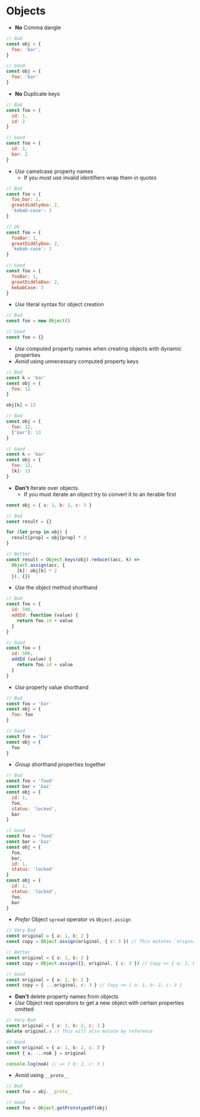 # Objects

- **No** Comma dangle
```js
// Bad
const obj = {
  foo: 'bar',
}

// Good
const obj = {
  foo: 'bar'
}
```

- **No** Duplicate keys
```js
// Bad
const foo = {
  id: 1,
  id: 2
}

// Good
const foo = {
  id: 1,
  bar: 2
}
```

- _Use_ camelcase property names
  - If you must use invalid identifiers wrap them in quotes
```js
// Bad
const foo = {
  foo_bar: 1,
  greatdiddlydoo: 2,
  'kebab-case': 3
}

// Ok
const foo = {
  fooBar: 1,
  greatDiddlyDoo: 2,
  'kebab-case': 3
}

// Good
const foo = {
  fooBar: 1,
  greatDiddleDoo: 2,
  kebabCase: 3
}
```

- _Use_ literal syntax for object creation
```js
// Bad
const foo = new Object()

// Good
const foo = {}
```

- _Use_ computed property names when creating objects with dynamic properties
- _Avoid_ using unnecessary computed property keys
```js
// Bad
const k = 'bar'
const obj = {
  foo: 12
}

obj[k] = 13

// Bad
const obj = {
  foo: 12,
  ['bar']: 13
}

// Good
const k = 'bar'
const obj = {
  foo: 12,
  [k]: 13
}
```

- **Don't** Iterate over objects
  - If you must iterate an object try to convert it to an iterable first
```js
const obj = { a: 1, b: 2, c: 3 }

// Bad
const result = {}

for (let prop in obj) {
  result[prop] = obj[prop] * 2
}

// Better
const result = Object.keys(obj).reduce((acc, k) =>
  Object.assign(acc, {
    [k]: obj[k] * 2
  }), {})
```

- _Use_ the object method shorthand
```js
// Bad
const foo = {
  id: 500,
  addId: function (value) {
    return foo.id + value
  }
}

// Good
const foo = {
  id: 500,
  addId (value) {
    return foo.id + value
  }
}
```

- _Use_ property value shorthand
```js
// Bad
const foo = 'bar'
const obj = {
  foo: foo
}

// Good
const foo = 'bar'
const obj = {
  foo
}
```

- _Group_ shorthand properties together
```js
// Bad
const foo = 'food'
const bar = 'baz'
const obj = {
  id: 1,
  foo,
  status: 'locked',
  bar
}

// Good
const foo = 'food'
const bar = 'baz'
const obj = {
  foo,
  bar,
  id: 1,
  status: 'locked'
}
const obj = {
  id: 1,
  status: 'locked',
  foo,
  bar
}
```

- _Prefer_ Object `spread` operator vs `Object.assign`
```js
// Very Bad
const original = { a: 1, b: 2 }
const copy = Object.assign(original, { c: 3 }) // This mutates `original` ಠ_ಠ

// Better
const original = { a: 1, b: 2 }
const copy = Object.assign({}, original, { c: 3 }) // Copy => { a: 1, b: 2, c: 3 }

// Good
const original = { a: 1, b: 2 }
const copy = { ...original, c: 3 } // Copy => { a: 1, b: 2, c: 3 }
```

- **Don't** delete property names from objects
- _Use_ Object rest operators to get a new object with certain properties omitted
```js
// Very Bad
const original = { a: 1, b: 2, c: 3 }
delete original.a // This will also mutate by reference

// Good
const original = { a: 1, b: 2, c: 3 }
const { a, ...noA } = original

console.log(noA) // => { b: 2, c: 3 }
```

- _Avoid_ using `__proto__`
```js
// Bad
const foo = obj.__proto__

// Good
const foo = Object.getPrototypeOf(obj)
```
